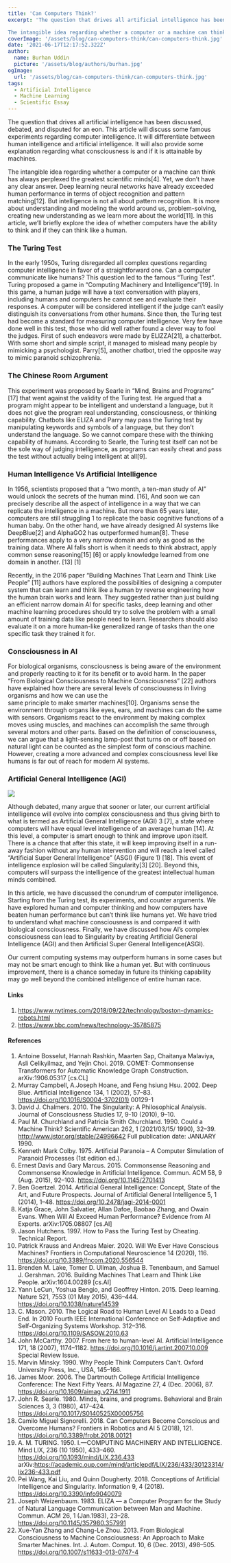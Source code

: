 ```yaml
---
title: 'Can Computers Think?'
excerpt: 'The question that drives all artificial intelligence has been discussed, debated, and disputed for an eon. This article will discuss some famous experiments regarding computer intelligence. It will differentiate between human intelligence and artificial intelligence. It will also provide some explanation regarding what consciousness is and if it is attainable by machines.

The intangible idea regarding whether a computer or a machine can think has always perplexed the greatest scientific minds\[4\]. Yet, we don’t have any clear answer. Deep learning neural networks have already exceeded human performance in terms of object recognition and pattern matching\[12\]. But intelligence is not all about pattern recognition. It is more about understanding and modeling the world around us, problem-solving, creating new understanding as we learn more about the world\[11\]. In this article, we’ll briefly explore the idea of whether computers have the ability to think and if they can think like a human.'
coverImage: '/assets/blog/can-computers-think/can-computers-think.jpg'
date: '2021-06-17T12:17:52.322Z'
author:
  name: Burhan Uddin
  picture: '/assets/blog/authors/burhan.jpg'
ogImage:
  url: '/assets/blog/can-computers-think/can-computers-think.jpg'
tags:
  - Artificial Intelligence
  - Machine Learning
  - Scientific Essay
---
```

The question that drives all artificial intelligence has been discussed, debated, and disputed for an eon. This article will discuss some famous experiments regarding computer intelligence. It will differentiate between human intelligence and artificial intelligence. It will also provide some explanation regarding what consciousness is and if it is attainable by machines.

The intangible idea regarding whether a computer or a machine can think has always perplexed the greatest scientific minds\[4\]. Yet, we don’t have any clear answer. Deep learning neural networks have already exceeded human performance in terms of object recognition and pattern matching\[12\]. But intelligence is not all about pattern recognition. It is more about understanding and modeling the world around us, problem-solving, creating new understanding as we learn more about the world\[11\]. In this article, we’ll briefly explore the idea of whether computers have the ability to think and if they can think like a human.

### The Turing Test
In the early 1950s, Turing disregarded all complex questions regarding computer intelligence in favor of a straightforward one. Can a computer communicate like humans? This question led to the famous “Turing Test”. Turing proposed a game in “Computing Machinery and Intelligence”\[19\]. In this game, a human judge will have a text conversation with players, including humans and computers he cannot see and evaluate their responses. A computer will be considered intelligent if the judge can’t easily distinguish its conversations from other humans. Since then, the Turing test had become a standard for measuring computer intelligence. Very few have done well in this test, those who did well rather found a clever way to fool the judges. First of such endeavors were made by ELIZZA\[21\], a chatterbot. With some short and simple script, it managed to mislead many people by mimicking a psychologist. Parry\[5\], another chatbot, tried the opposite way to mimic paranoid schizophrenia.

### The Chinese Room Argument
This experiment was proposed by Searle in “Mind, Brains and Programs” \[17\] that went against the validity of the Turing test. He argued that a program might appear to be intelligent and understand a language, but it does not give the program real understanding, consciousness, or thinking capability. Chatbots like ELIZA and Parry may pass the Turing test by manipulating keywords and symbols of a language, but they don’t understand the language. So we cannot compare these with the thinking capability of humans. According to Searle, the Turing test itself can not be the sole way of judging intelligence, as programs can easily cheat and pass the test without actually being intelligent at all\[9\].

### Human Intelligence Vs Artificial Intelligence
In 1956, scientists proposed that a “two month, a ten-man study of AI” would unlock the secrets of the human mind. \[16\], And soon we can precisely describe all the aspect of intelligence in a way that we can replicate the intelligence in a machine. But more than 65 years later, computers are still struggling 1 to replicate the basic cognitive functions of a human baby. On the other hand, we have already designed AI systems like DeepBlue\[2\] and AlphaGO2 has outperformed human\[8\]. These performances apply to a very narrow domain and only as good as the training data. Where AI falls short is when it needs to think abstract, apply common sense reasoning\[15\] \[6\] or apply knowledge learned from one domain in another. \[13\] \[1\]

Recently, in the 2016 paper “Building Machines That Learn and Think Like People” \[11\] authors have explored the possibilities of designing a computer system that can learn and think like a human by reverse engineering how the human brain works and learn. They suggested rather than just building an efficient narrow domain AI for specific tasks, deep learning and other machine learning procedures should try to solve the problem with a small amount of training data like people need to learn. Researchers should also evaluate it on a more human-like generalized range of tasks than the one specific task they trained it for.

### Consciousness in AI
For biological organisms, consciousness is being aware of the environment and properly reacting to it for its benefit or to avoid harm. In the paper “From Biological Consciousness to Machine Consciousness” \[22\] authors have explained how there are several levels of consciousness in living organisms and how we can use the  
same principle to make smarter machines\[10\]. Organisms sense the environment through organs like eyes, ears, and machines can do the same with sensors. Organisms react to the environment by making complex moves using muscles, and machines can accomplish the same through several motors and other parts. Based on the definition of consciousness, we can argue that a light-sensing lamp-post that turns on or off based on natural light can be counted as the simplest form of conscious machine. However, creating a more advanced and complex consciousness level like humans is far out of reach for modern AI systems.

### Artificial General Intelligence (AGI)

![](/assets/blog/can-computers-think/asgi.png)

Although debated, many argue that sooner or later, our current artificial intelligence will evolve into complex consciousness and thus giving birth to what is termed as Artificial General Intelligence (AGI) 3 \[7\], a state where computers will have equal level intelligence of an average human \[14\]. At this level, a computer is smart enough to think and improve upon itself. There is a chance that after this state, it will keep improving itself in a run-away fashion without any human intervention and will reach a level called “Artificial Super General Intelligence” (ASGI) (Figure 1) \[18\]. This event of intelligence explosion will be called Singularity\[3\] \[20\]. Beyond this, computers will surpass the intelligence of the greatest intellectual human minds combined.


In this article, we have discussed the conundrum of computer intelligence. Starting from the Turing test, its experiments, and counter arguments. We have explored human and computer thinking and how computers have beaten human performance but can’t think like humans yet. We have tried to understand what machine consciousness is and compared it with biological consciousness. Finally, we have discussed how AI’s complex consciousness can lead to Singularity by creating Artificial General Intelligence (AGI) and then Artificial Super General Intelligence(ASGI).  
  
Our current computing systems may outperform humans in some cases but may not be smart enough to think like a human yet. But with continuous improvement, there is a chance someday in future its thinking capability may go well beyond the combined intelligence of entire human race.

#### Links

1.  https://www.nytimes.com/2018/09/22/technology/boston-dynamics-robots.html
2.  https://www.bbc.com/news/technology-35785875

#### References

1.  Antoine Bosselut, Hannah Rashkin, Maarten Sap, Chaitanya Malaviya, Asli Celikyilmaz, and Yejin Choi. 2019. COMET: Commonsense Transformers for Automatic Knowledge Graph Construction. arXiv:1906.05317 \[cs.CL\]
2.  Murray Campbell, A.Joseph Hoane, and Feng hsiung Hsu. 2002. Deep Blue. Artificial Intelligence 134, 1 (2002), 57–83. https://doi.org/10.1016/S0004-3702(01) 00129-1
3.  David J. Chalmers. 2010. The Singularity: A Philosophical Analysis. Journal of Consciousness Studies 17, 9-10 (2010), 9–10.
4.  Paul M. Churchland and Patricia Smith Churchland. 1990. Could a Machine Think? Scientific American 262, 1 (2021/03/15/ 1990), 32–39. http://www.jstor.org/stable/24996642 Full publication date: JANUARY 1990.
5.  Kenneth Mark Colby. 1975. Artificial Paranoia – A Computer Simulation of Paranoid Processes (1st edition ed.).
6.  Ernest Davis and Gary Marcus. 2015. Commonsense Reasoning and Commonsense Knowledge in Artificial Intelligence. Commun. ACM 58, 9 (Aug. 2015), 92–103. https://doi.org/10.1145/2701413
7.  Ben Goertzel. 2014. Artificial General Intelligence: Concept, State of the Art, and Future Prospects. Journal of Artificial General Intelligence 5, 1 (2014), 1–48. https://doi.org/10.2478/jagi-2014-0001
8.  Katja Grace, John Salvatier, Allan Dafoe, Baobao Zhang, and Owain Evans. When Will AI Exceed Human Performance? Evidence from AI Experts. arXiv:1705.08807 \[cs.AI\]
9.  Jason Hutchens. 1997. How to Pass the Turing Test by Cheating. Technical Report.
10.  Patrick Krauss and Andreas Maier. 2020. Will We Ever Have Conscious Machines? Frontiers in Computational Neuroscience 14 (2020), 116. https://doi.org/10.3389/fncom.2020.556544
11.  Brenden M. Lake, Tomer D. Ullman, Joshua B. Tenenbaum, and Samuel J. Gershman. 2016. Building Machines That Learn and Think Like People. arXiv:1604.00289 \[cs.AI\]
12.  Yann LeCun, Yoshua Bengio, and Geoffrey Hinton. 2015. Deep learning. Nature 521, 7553 (01 May 2015), 436–444. https://doi.org/10.1038/nature14539
13.  C. Mason. 2010. The Logical Road to Human Level AI Leads to a Dead End. In 2010 Fourth IEEE International Conference on Self-Adaptive and Self-Organizing Systems Workshop. 312–316. https://doi.org/10.1109/SASOW.2010.63
14.  John McCarthy. 2007. From here to human-level AI. Artificial Intelligence 171, 18 (2007), 1174–1182. https://doi.org/10.1016/j.artint.2007.10.009 Special Review Issue.
15.  Marvin Minsky. 1990. Why People Think Computers Can’t. Oxford University Press, Inc., USA, 145–166.
16.  James Moor. 2006. The Dartmouth College Artificial Intelligence Conference: The Next Fifty Years. AI Magazine 27, 4 (Dec. 2006), 87. https://doi.org/10.1609/aimag.v27i4.1911
17.  John R. Searle. 1980. Minds, brains, and programs. Behavioral and Brain Sciences 3, 3 (1980), 417–424. https://doi.org/10.1017/S0140525X00005756
18.  Camilo Miguel Signorelli. 2018. Can Computers Become Conscious and Overcome Humans? Frontiers in Robotics and AI 5 (2018), 121. https://doi.org/10.3389/frobt.2018.00121
19.  A. M. TURING. 1950. I.—COMPUTING MACHINERY AND INTELLIGENCE. Mind LIX, 236 (10 1950), 433–460. https://doi.org/10.1093/mind/LIX.236.433 arXiv:https://academic.oup.com/mind/articlepdf/LIX/236/433/30123314/lix236-433.pdf
20.  Pei Wang, Kai Liu, and Quinn Dougherty. 2018. Conceptions of Artificial Intelligence and Singularity. Information 9, 4 (2018). https://doi.org/10.3390/info9040079
21.  Joseph Weizenbaum. 1983. ELIZA — a Computer Program for the Study of Natural Language Communication between Man and Machine. Commun. ACM 26, 1 (Jan.1983), 23–28. https://doi.org/10.1145/357980.357991
22.  Xue-Yan Zhang and Chang-Le Zhou. 2013. From Biological Consciousness to Machine Consciousness: An Approach to Make Smarter Machines. Int. J. Autom. Comput. 10, 6 (Dec. 2013), 498–505. https://doi.org/10.1007/s11633-013-0747-4